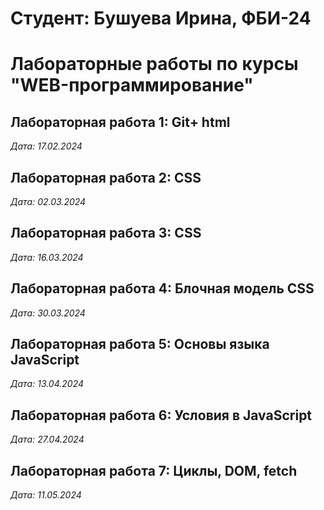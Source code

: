 # Студент: Бушуева Ирина, ФБИ-24

# Лабораторные работы по курсы "WEB-программирование"

## Лабораторная работа 1: Git+ html
*Дата: 17.02.2024*

## Лабораторная работа 2: CSS
*Дата: 02.03.2024*

## Лабораторная работа 3: CSS
*Дата: 16.03.2024*

## Лабораторная работа 4: Блочная модель CSS
*Дата: 30.03.2024*

## Лабораторная работа 5: Основы языка JavaScript
*Дата: 13.04.2024*

## Лабораторная работа 6: Условия в JavaScript
*Дата: 27.04.2024*

## Лабораторная работа 7: Циклы, DOM, fetch
*Дата: 11.05.2024*